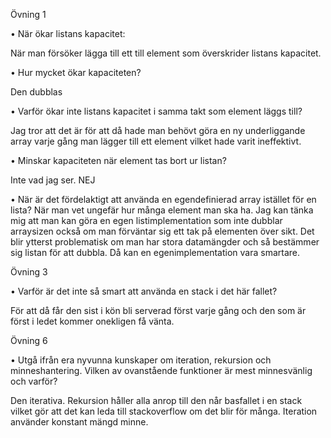 Övning 1

•	När ökar listans kapacitet:

När man försöker lägga till ett till element som överskrider listans kapacitet.

•	Hur mycket ökar kapaciteten?

Den dubblas

•	Varför ökar inte listans kapacitet i samma takt som element läggs till?

Jag tror att det är för att då hade man behövt göra en ny underliggande array varje gång man lägger till ett element vilket hade varit ineffektivt.

•	Minskar kapaciteten när element tas bort ur listan?

Inte vad jag ser. NEJ

•	När är det fördelaktigt att använda en egendefinierad array istället för en lista?
När man vet ungefär hur många element man ska ha. Jag kan tänka mig att man kan göra en egen listimplementation som inte dubblar arraysizen också om man förväntar sig ett tak på elementen över sikt. Det blir ytterst problematisk om man har stora datamängder och så bestämmer sig listan för att dubbla. Då kan en egenimplementation vara smartare.

Övning 3

•	Varför är det inte så smart att använda en stack i det här fallet?

För att då får den sist i kön bli serverad först varje gång och den som är först i ledet kommer onekligen få vänta.

Övning 6

•	Utgå ifrån era nyvunna kunskaper om iteration, rekursion och minneshantering. Vilken av ovanstående funktioner är mest minnesvänlig och varför?

Den iterativa. Rekursion håller alla anrop till den når basfallet i en stack vilket gör att det kan leda till stackoverflow om det blir för många. Iteration använder konstant mängd minne.
